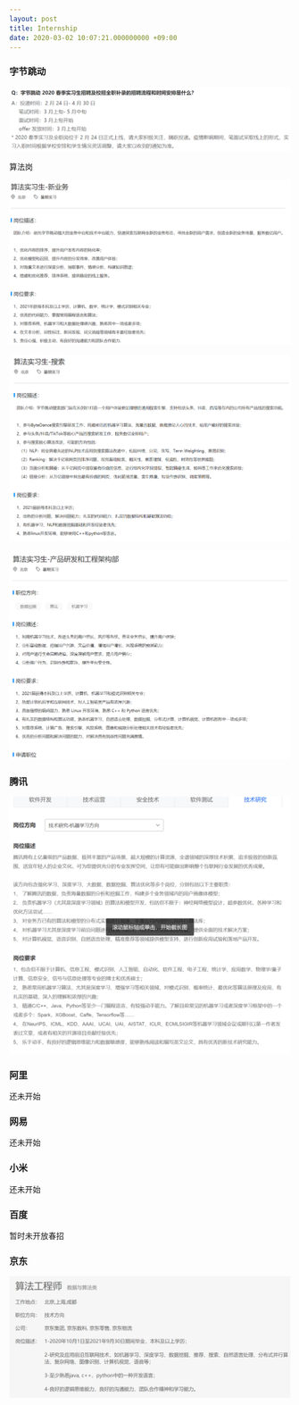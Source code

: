 ```yaml
---
layout: post
title: Internship
date: 2020-03-02 10:07:21.000000000 +09:00
---
```


### 字节跳动

![1583152879054](img\1583152879054.png)

算法岗

![1583153030571](img\1583153030571.png)

![1583153305210](img\1583153305210.png)

![1583153505903](img\1583153505903.png)

### 腾讯

![1583154323013](img\1583154323013.png)

### 阿里

还未开始



### 网易

还未开始



### 小米

还未开始



### 百度

暂时未开放春招



### 京东

![1583154997569](img\1583154997569.png)

